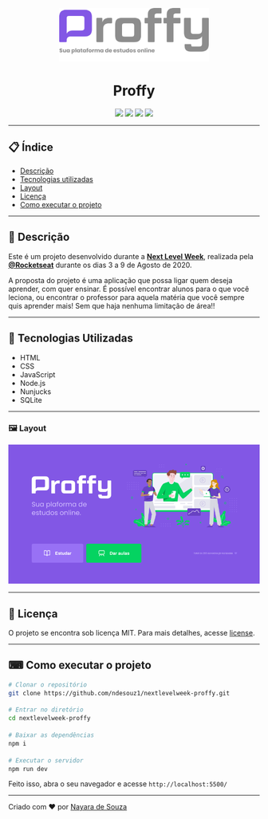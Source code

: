 <p align='center'><img width='300' src="./images/proffy-git.png"/></p>
<h1 align='center'>Proffy</h1>
<p align='center'>
<img src="https://img.shields.io/github/repo-size/ndesouz1/nextlevelweek-proffy">
<img src="https://img.shields.io/github/languages/count/ndesouz1/nextlevelweek-proffy">
<img src="https://img.shields.io/github/last-commit/ndesouz1/nextlevelweek-proffy">
<img src="https://img.shields.io/github/license/ndesouz1/nextlevelweek-proffy">
</p>

</div>

---

## 📋 Índice

- [Descrição](#-Descrição)
- [Tecnologias utilizadas](#-Tecnologias-utilizadas)
- [Layout](#-Layout)
- [Licença](#-Licença)
- [Como executar o projeto](#-Como-executar-o-projeto)

---

## 🔖 Descrição

Este é um projeto desenvolvido durante a **[Next Level Week](https://nextlevelweek.com/)**, realizada pela **[@Rocketseat](https://github.com/Rocketseat)** durante os dias 3 a 9 de Agosto de 2020.

A proposta do projeto é uma aplicação que possa ligar quem deseja aprender, com quer ensinar. É possível encontrar alunos para o que você leciona, ou encontrar o professor para aquela matéria que você sempre quis aprender mais! Sem que haja nenhuma limitação de área!! 

--- 

## 🚀 Tecnologias Utilizadas
- HTML
- CSS
- JavaScript
- Node.js 
- Nunjucks 
- SQLite 

--- 

<h3>🖼 Layout</h3>
<img src="/images/proffy-layout.PNG">

--- 

## 📝 Licença
<p>O projeto se encontra sob licença MIT. Para mais detalhes, acesse <a href='LICENSE'>license<a>.</p>

--- 

## ⌨ Como executar o projeto

```bash
# Clonar o repositório
git clone https://github.com/ndesouz1/nextlevelweek-proffy.git

# Entrar no diretório
cd nextlevelweek-proffy

# Baixar as dependências
npm i

# Executar o servidor
npm run dev
```

Feito isso, abra o seu navegador e acesse `http://localhost:5500/`

---

<p>Criado com ❤️ por <a href='https://github.com/ndesouz1/' target='_blank'>Nayara de Souza</a></p>

